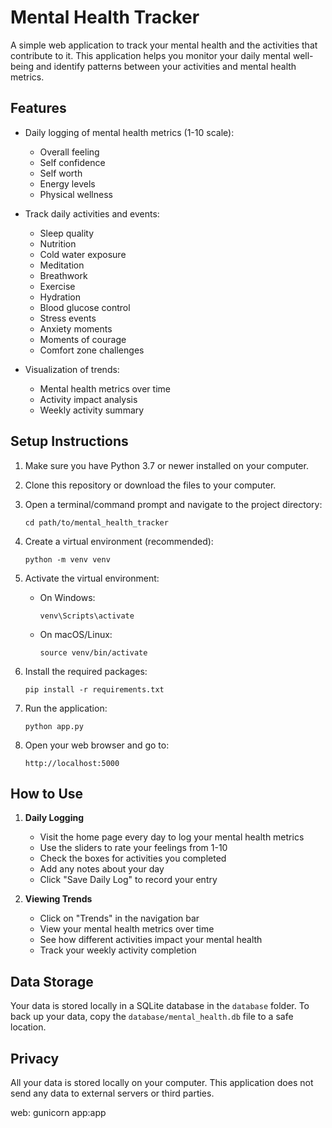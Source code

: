 # Mental Health Tracker

A simple web application to track your mental health and the activities that contribute to it. This application helps you monitor your daily mental well-being and identify patterns between your activities and mental health metrics.

## Features

- Daily logging of mental health metrics (1-10 scale):
  - Overall feeling
  - Self confidence
  - Self worth
  - Energy levels
  - Physical wellness

- Track daily activities and events:
  - Sleep quality
  - Nutrition
  - Cold water exposure
  - Meditation
  - Breathwork
  - Exercise
  - Hydration
  - Blood glucose control
  - Stress events
  - Anxiety moments
  - Moments of courage
  - Comfort zone challenges

- Visualization of trends:
  - Mental health metrics over time
  - Activity impact analysis
  - Weekly activity summary

## Setup Instructions

1. Make sure you have Python 3.7 or newer installed on your computer.

2. Clone this repository or download the files to your computer.

3. Open a terminal/command prompt and navigate to the project directory:
   ```
   cd path/to/mental_health_tracker
   ```

4. Create a virtual environment (recommended):
   ```
   python -m venv venv
   ```

5. Activate the virtual environment:
   - On Windows:
     ```
     venv\Scripts\activate
     ```
   - On macOS/Linux:
     ```
     source venv/bin/activate
     ```

6. Install the required packages:
   ```
   pip install -r requirements.txt
   ```

7. Run the application:
   ```
   python app.py
   ```

8. Open your web browser and go to:
   ```
   http://localhost:5000
   ```

## How to Use

1. **Daily Logging**
   - Visit the home page every day to log your mental health metrics
   - Use the sliders to rate your feelings from 1-10
   - Check the boxes for activities you completed
   - Add any notes about your day
   - Click "Save Daily Log" to record your entry

2. **Viewing Trends**
   - Click on "Trends" in the navigation bar
   - View your mental health metrics over time
   - See how different activities impact your mental health
   - Track your weekly activity completion

## Data Storage

Your data is stored locally in a SQLite database in the `database` folder. To back up your data, copy the `database/mental_health.db` file to a safe location.

## Privacy

All your data is stored locally on your computer. This application does not send any data to external servers or third parties. 

web: gunicorn app:app 